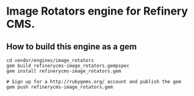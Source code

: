# Image Rotators engine for Refinery CMS.

## How to build this engine as a gem

    cd vendor/engines/image_rotators
    gem build refinerycms-image_rotators.gempspec
    gem install refinerycms-image_rotators.gem
    
    # Sign up for a http://rubygems.org/ account and publish the gem
    gem push refinerycms-image_rotators.gem